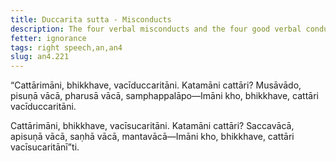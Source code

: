 ```yaml
---
title: Duccarita sutta - Misconducts
description: The four verbal misconducts and the four good verbal conducts.
fetter: ignorance
tags: right speech,an,an4
slug: an4.221
---
```


“Cattārimāni, bhikkhave, vacīduccaritāni. Katamāni cattāri? Musāvādo, pisuṇā vācā, pharusā vācā, samphappalāpo—Imāni kho, bhikkhave, cattāri vacīduccaritāni.

Cattārimāni, bhikkhave, vacīsucaritāni. Katamāni cattāri? Saccavācā, apisuṇā vācā, saṇhā vācā, mantavācā—Imāni kho, bhikkhave, cattāri vacīsucaritānī”ti.
